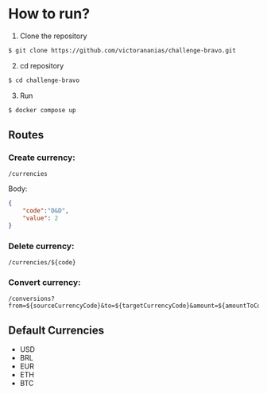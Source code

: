# How to run?

1. Clone the repository
```sh
$ git clone https://github.com/victorananias/challenge-bravo.git
```
2. cd repository
```sh
$ cd challenge-bravo
```
3. Run
```sh
$ docker compose up
```



## Routes

### Create currency:
```
/currencies
```
Body:
```json
{
    "code":"D&D",
    "value": 2
}
```
### Delete currency:
```
/currencies/${code}
```
### Convert currency:
```
/conversions?from=${sourceCurrencyCode}&to=${targetCurrencyCode}&amount=${amountToConvert}
```

## Default Currencies
* USD
* BRL
* EUR
* ETH
* BTC

